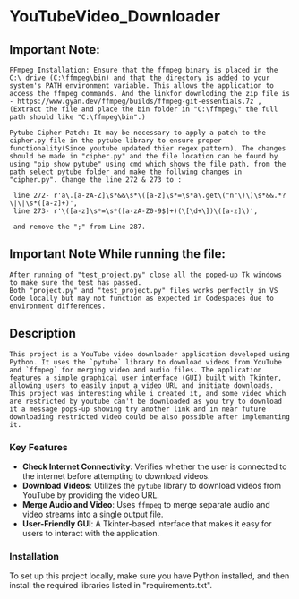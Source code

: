 # YouTubeVideo_Downloader

## Important Note:
    FFmpeg Installation: Ensure that the ffmpeg binary is placed in the C:\ drive (C:\ffmpeg\bin) and that the directory is added to your system's PATH environment variable. This allows the application to access the ffmpeg commands. And the linkfor downloding the zip file is - https://www.gyan.dev/ffmpeg/builds/ffmpeg-git-essentials.7z ,(Extract the file and place the bin folder in "C:\ffmpeg\" the full path should like "C:\ffmpeg\bin".)

    Pytube Cipher Patch: It may be necessary to apply a patch to the cipher.py file in the pytube library to ensure proper functionality(Since youtube updated thier regex pattern). The changes should be made in "cipher.py" and the file location can be found by using "pip show pytube" using cmd which shows the file path, from the path select pytube folder and make the follwing changes in "cipher.py". Change the line 272 & 273 to :

     line 272- r'a\.[a-zA-Z]\s*&&\s*\([a-z]\s*=\s*a\.get\("n"\)\)\s*&&.*?\|\|\s*([a-z]+)',
     line 273- r'\([a-z]\s*=\s*([a-zA-Z0-9$]+)(\[\d+\])\([a-z]\)',

     and remove the ";" from Line 287.

## Important Note While running the file:
    After running of "test_project.py" close all the poped-up Tk windows to make sure the test has passed.
    Both "project.py" and "test_project.py" files works perfectly in VS Code locally but may not function as expected in Codespaces due to environment differences.

## Description
    This project is a YouTube video downloader application developed using Python. It uses the `pytube` library to download videos from YouTube and `ffmpeg` for merging video and audio files. The application features a simple graphical user interface (GUI) built with Tkinter, allowing users to easily input a video URL and initiate downloads. This project was interesting while i created it, and some video which are restricted by youtube can't be downloaded as you try to download it a message pops-up showing try another link and in near future downloading restricted video could be also possible after implemanting it.

### Key Features
- **Check Internet Connectivity**: Verifies whether the user is connected to the internet before attempting to download videos.
- **Download Videos**: Utilizes the `pytube` library to download videos from YouTube by providing the video URL.
- **Merge Audio and Video**: Uses `ffmpeg` to merge separate audio and video streams into a single output file.
- **User-Friendly GUI**: A Tkinter-based interface that makes it easy for users to interact with the application.

### Installation
To set up this project locally, make sure you have Python installed, and then install the required libraries listed in "requirements.txt".

